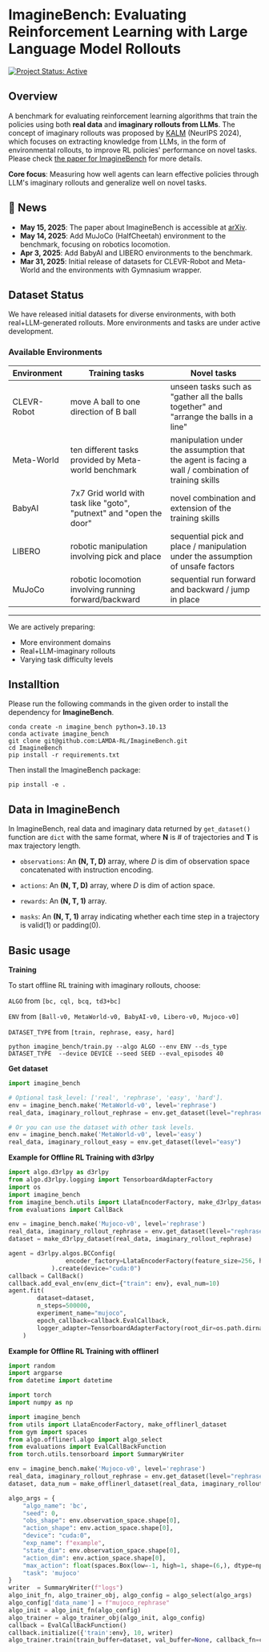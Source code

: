 <h1>ImagineBench: Evaluating Reinforcement Learning
with Large Language Model Rollouts</h1>

[![Project Status: Active](https://img.shields.io/badge/status-active-green)](https://github.com/LAMDA-RL/ImagineBench)

## Overview

A benchmark for evaluating reinforcement learning algorithms that train the policies using both **real data** and **imaginary rollouts from LLMs**. The concept of imaginary rollouts was proposed by [KALM](https://openreview.net/forum?id=tb1MlJCY5g) (NeurIPS 2024), which focuses on extracting knowledge from LLMs, in the form of environmental rollouts, to improve RL policies' performance on novel tasks. 
Please check [the paper for ImagineBench](https://arxiv.org/abs/2505.10010v1) for more details.

**Core focus**: Measuring how well agents can learn effective policies through LLM's imaginary rollouts and generalize well on novel tasks.


## 📢 News
- **May 15, 2025**: The paper about ImagineBench is accessible at [arXiv](https://arxiv.org/abs/2505.10010v1).
- **May 14, 2025**: Add MuJoCo (HalfCheetah) environment to the benchmark, focusing on robotics locomotion.
- **Apr 3, 2025**: Add BabyAI and LIBERO environments to the benchmark.
- **Mar 31, 2025**: Initial release of datasets for CLEVR-Robot and Meta-World and the environments with Gymnasium wrapper.


## Dataset Status


We have released initial datasets for diverse environments, with both real+LLM-generated rollouts.
More environments and tasks are under active development.

### Available Environments
| Environment | Training tasks                                                  | Novel tasks                                                                                        |
|-------------|-----------------------------------------------------------------|----------------------------------------------------------------------------------------------------|
| CLEVR-Robot | move A ball to one direction of B ball                          | unseen tasks such as "gather all the balls together" and "arrange the balls in a line"             |
| Meta-World  | ten different tasks provided by Meta-world benchmark            | manipulation under the assumption that the agent is facing a wall / combination of training skills |
| BabyAI      | 7x7 Grid world with task like "goto", "putnext" and "open the door" | novel combination and extension of the training skills                                             |
| LIBERO      | robotic manipulation involving pick and place                   | sequential pick and place / manipulation under the assumption of unsafe factors                    |
| MuJoCo      | robotic locomotion involving running forward/backward    | sequential run forward and backward / jump in place                                                |

---

We are actively preparing:

- More environment domains
- Real+LLM-imaginary rollouts
- Varying task difficulty levels

## Installtion

Please run the following commands in the given order to install the dependency for **ImagineBench**.

```
conda create -n imagine_bench python=3.10.13
conda activate imagine_bench
git clone git@github.com:LAMDA-RL/ImagineBench.git
cd ImagineBench
pip install -r requirements.txt
```
Then install the ImagineBench package:
```
pip install -e .
```
## Data in ImagineBench
In ImagineBench, real data and imaginary data returned by `get_dataset()` function are `dict` with the same format, where **N** is # of trajectories and **T** is max trajectory length.

- `observations`: An **(N, T, D)** array, where *D* is dim of observation space concatenated with instruction encoding.

- `actions`: An **(N, T, D)** array, where *D* is dim of action space.

- `rewards`: An **(N, T, 1)** array.

- `masks`: An **(N, T, 1)** array indicating whether each time step in a trajectory is valid(1) or padding(0).

## Basic usage

**Training**

To start offline RL training with imaginary rollouts, choose:

`ALGO` from `[bc, cql, bcq, td3+bc]`

`ENV` from `[Ball-v0, MetaWorld-v0, BabyAI-v0, Libero-v0, Mujoco-v0]`

`DATASET_TYPE` from `[train, rephrase, easy, hard]`

```
python imagine_bench/train.py --algo ALGO --env ENV --ds_type DATASET_TYPE  --device DEVICE --seed SEED --eval_episodes 40
```

**Get dataset** 
```python
import imagine_bench

# Optional task_level: ['real', 'rephrase', 'easy', 'hard'].
env = imagine_bench.make('MetaWorld-v0', level='rephrase')
real_data, imaginary_rollout_rephrase = env.get_dataset(level="rephrase") 

# Or you can use the dataset with other task levels.
env = imagine_bench.make('MetaWorld-v0', level='easy')
real_data, imaginary_rollout_easy = env.get_dataset(level="easy")
```

**Example for Offline RL Training with d3rlpy** 
```python
import algo.d3rlpy as d3rlpy
from algo.d3rlpy.logging import TensorboardAdapterFactory
import os
import imagine_bench
from imagine_bench.utils import LlataEncoderFactory, make_d3rlpy_dataset
from evaluations import CallBack

env = imagine_bench.make('Mujoco-v0', level='rephrase')
real_data, imaginary_rollout_rephrase = env.get_dataset(level="rephrase") 
dataset = make_d3rlpy_dataset(real_data, imaginary_rollout_rephrase)

agent = d3rlpy.algos.BCConfig(
                encoder_factory=LlataEncoderFactory(feature_size=256, hidden_size=256),
            ).create(device="cuda:0")
callback = CallBack()
callback.add_eval_env(env_dict={"train": env}, eval_num=10)
agent.fit(
        dataset=dataset,
        n_steps=500000,
        experiment_name="mujoco",
        epoch_callback=callback.EvalCallback,
        logger_adapter=TensorboardAdapterFactory(root_dir=os.path.dirname(os.path.dirname(os.path.abspath(__file__)))),
    )
```

**Example for Offline RL Training with offlinerl** 
```python
import random
import argparse
from datetime import datetime

import torch
import numpy as np

import imagine_bench
from utils import LlataEncoderFactory, make_offlinerl_dataset
from gym import spaces
from algo.offlinerl.algo import algo_select
from evaluations import EvalCallBackFunction
from torch.utils.tensorboard import SummaryWriter

env = imagine_bench.make('Mujoco-v0', level='rephrase')
real_data, imaginary_rollout_rephrase = env.get_dataset(level="rephrase") 
dataset, data_num = make_offlinerl_dataset(real_data, imaginary_rollout_rephrase)

algo_args = {
    "algo_name": 'bc',
    "seed": 0,
    "obs_shape": env.observation_space.shape[0],
    "action_shape": env.action_space.shape[0],
    "device": "cuda:0",
    "exp_name": f"example",
    "state_dim": env.observation_space.shape[0],
    "action_dim": env.action_space.shape[0],
    "max_action": float(spaces.Box(low=-1, high=1, shape=(6,), dtype=np.float32).high[0]),
    "task": 'mujoco'
}
writer  = SummaryWriter(f"logs")
algo_init_fn, algo_trainer_obj, algo_config = algo_select(algo_args)
algo_config['data_name'] = f"mujoco_rephrase"
algo_init = algo_init_fn(algo_config)
algo_trainer = algo_trainer_obj(algo_init, algo_config)
callback = EvalCallBackFunction()
callback.initialize({'train':env}, 10, writer)
algo_trainer.train(train_buffer=dataset, val_buffer=None, callback_fn=callback)
```